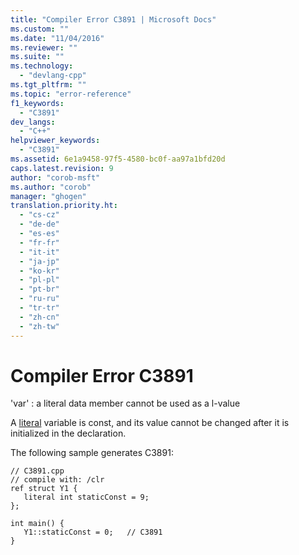 ```yaml
---
title: "Compiler Error C3891 | Microsoft Docs"
ms.custom: ""
ms.date: "11/04/2016"
ms.reviewer: ""
ms.suite: ""
ms.technology: 
  - "devlang-cpp"
ms.tgt_pltfrm: ""
ms.topic: "error-reference"
f1_keywords: 
  - "C3891"
dev_langs: 
  - "C++"
helpviewer_keywords: 
  - "C3891"
ms.assetid: 6e1a9458-97f5-4580-bc0f-aa97a1bfd20d
caps.latest.revision: 9
author: "corob-msft"
ms.author: "corob"
manager: "ghogen"
translation.priority.ht: 
  - "cs-cz"
  - "de-de"
  - "es-es"
  - "fr-fr"
  - "it-it"
  - "ja-jp"
  - "ko-kr"
  - "pl-pl"
  - "pt-br"
  - "ru-ru"
  - "tr-tr"
  - "zh-cn"
  - "zh-tw"
---
```

# Compiler Error C3891
'var' : a literal data member cannot be used as a l-value  
  
 A [literal](../../windows/literal-cpp-component-extensions.md) variable is const, and its value cannot be changed after it is initialized in the declaration.  
  
 The following sample generates C3891:  
  
```  
// C3891.cpp  
// compile with: /clr  
ref struct Y1 {  
   literal int staticConst = 9;  
};  
  
int main() {  
   Y1::staticConst = 0;   // C3891  
}  
```